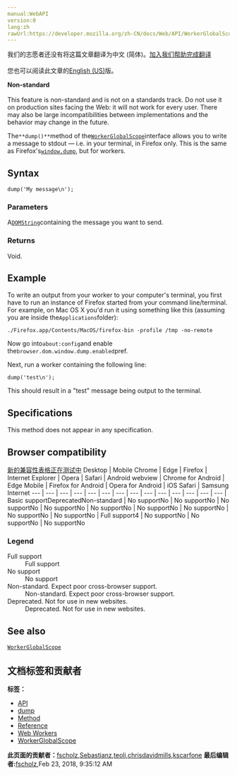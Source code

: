 ```yaml
---
manual:WebAPI
version:0
lang:zh
rawUrl:https://developer.mozilla.org/zh-CN/docs/Web/API/WorkerGlobalScope/dump
---
```




<bdi>我们的志愿者还没有将这篇文章翻译为<bdi>中文 (简体)</bdi>。[加入我们帮助完成翻译](%24351 "")<br></br>您也可以阅读此文章的[English (US)](%24352 "")版。</bdi>






**Non-standard**<br></br>This feature is non-standard and is not on a standards track. Do not use it on production sites facing the Web: it will not work for every user. There may also be large incompatibilities between implementations and the behavior may change in the future.





The`**dump()**`method of the[`WorkerGlobalScope`](%4856 "The WorkerGlobalScope interface of the Web Workers API is an interface representing the scope of any worker. Workers have no browsing context; this scope contains the information usually conveyed by Window objects — in this case event handlers, the console or the associated WorkerNavigator object. Each WorkerGlobalScope has its own event loop.")interface allows you to write a message to stdout — i.e. in your terminal, in Firefox only. This is the same as Firefox&#39;s[`window.dump`](%24353 "Prints messages to the (native) console."), but for workers.


## Syntax<a name="Syntax"></a>

```
dump('My message\n');
```

### Parameters<a name="Parameters"></a>


A[`DOMString`](%3945 "DOMString is a UTF-16 String. As JavaScript already uses such strings, DOMString is mapped directly to a String.")containing the message you want to send.


### Returns<a name="Returns"></a>


Void.


## Example<a name="Example"></a>


To write an output from your worker to your computer&#39;s terminal, you first have to run an instance of Firefox started from your command line/terminal. For example, on Mac OS X you&#39;d run it using something like this (assuming you are inside the`Applications`folder):


```
./Firefox.app/Contents/MacOS/firefox-bin -profile /tmp -no-remote
```


Now go into`about:config`and enable the`browser.dom.window.dump.enabled`pref.



Next, run a worker containing the following line:


```
dump('test\n');
```


This should result in a &quot;test&quot; message being output to the terminal.


## Specifications<a name="Specifications"></a>


This method does not appear in any specification.


## Browser compatibility<a name="Browser_compatibility"></a>
[新的兼容性表格正在测试中<i></i>](%3360 "")
<abbr>Desktop<i></i></abbr> | <abbr>Mobile<i></i></abbr> 
<abbr>Chrome<i></i></abbr> | <abbr>Edge<i></i></abbr> | <abbr>Firefox<i></i></abbr> | <abbr>Internet Explorer<i></i></abbr> | <abbr>Opera<i></i></abbr> | <abbr>Safari<i></i></abbr> | <abbr>Android webview<i></i></abbr> | <abbr>Chrome for Android<i></i></abbr> | <abbr>Edge Mobile<i></i></abbr> | <abbr>Firefox for Android<i></i></abbr> | <abbr>Opera for Android<i></i></abbr> | <abbr>iOS Safari<i></i></abbr> | <abbr>Samsung Internet<i></i></abbr> 
 ---  |  ---  |  ---  |  ---  |  ---  |  ---  |  ---  |  ---  |  ---  |  ---  |  ---  |  ---  |  ---  |  ---  | 
Basic support<abbr>Deprecated<i></i></abbr><abbr>Non-standard<i></i></abbr> | <abbr>No support</abbr>No | <abbr>No support</abbr>No | <abbr>No support</abbr>No | <abbr>No support</abbr>No | <abbr>No support</abbr>No | <abbr>No support</abbr>No | <abbr>No support</abbr>No | <abbr>No support</abbr>No | <abbr>No support</abbr>No | <abbr>Full support</abbr>4 | <abbr>No support</abbr>No | <abbr>No support</abbr>No | <abbr>No support</abbr>No 


### Legend<a name="Legend"></a>
<dl><dt id=''><abbr>Full support</abbr></dt><dd>Full support</dd><dt id=''><abbr>No support</abbr></dt><dd>No support</dd><dt id=''><abbr>Non-standard. Expect poor cross-browser support.<i></i></abbr></dt><dd>Non-standard. Expect poor cross-browser support.</dd><dt id=''><abbr>Deprecated. Not for use in new websites.<i></i></abbr></dt><dd>Deprecated. Not for use in new websites.</dd></dl>

## See also<a name="See_also"></a>


[`WorkerGlobalScope`](%4856 "The WorkerGlobalScope interface of the Web Workers API is an interface representing the scope of any worker. Workers have no browsing context; this scope contains the information usually conveyed by Window objects — in this case event handlers, the console or the associated WorkerNavigator object. Each WorkerGlobalScope has its own event loop.")




## 文档标签和贡献者
**标签：**
* [API](%50 "")
* [dump](%24354 "")
* [Method](%14476 "")
* [Reference](%3381 "")
* [Web Workers](%3395 "")
* [WorkerGlobalScope](%21439 "")

**此页面的贡献者：**[fscholz](%60 ""),[Sebastianz](%4468 ""),[teoli](%160 ""),[chrisdavidmills](%3495 ""),[kscarfone](%3900 "")
**最后编辑者:**[fscholz](%60 ""),<time>Feb 23, 2018, 9:35:12 AM</time>


